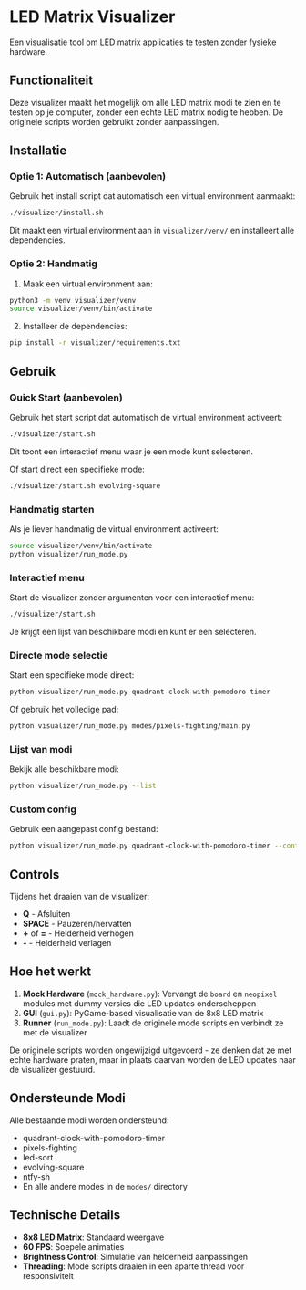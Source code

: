 # LED Matrix Visualizer

Een visualisatie tool om LED matrix applicaties te testen zonder fysieke hardware.

## Functionaliteit

Deze visualizer maakt het mogelijk om alle LED matrix modi te zien en te testen op je computer, zonder een echte LED matrix nodig te hebben. De originele scripts worden gebruikt zonder aanpassingen.

## Installatie

### Optie 1: Automatisch (aanbevolen)

Gebruik het install script dat automatisch een virtual environment aanmaakt:

```bash
./visualizer/install.sh
```

Dit maakt een virtual environment aan in `visualizer/venv/` en installeert alle dependencies.

### Optie 2: Handmatig

1. Maak een virtual environment aan:

```bash
python3 -m venv visualizer/venv
source visualizer/venv/bin/activate
```

2. Installeer de dependencies:

```bash
pip install -r visualizer/requirements.txt
```

## Gebruik

### Quick Start (aanbevolen)

Gebruik het start script dat automatisch de virtual environment activeert:

```bash
./visualizer/start.sh
```

Dit toont een interactief menu waar je een mode kunt selecteren.

Of start direct een specifieke mode:

```bash
./visualizer/start.sh evolving-square
```

### Handmatig starten

Als je liever handmatig de virtual environment activeert:

```bash
source visualizer/venv/bin/activate
python visualizer/run_mode.py
```

### Interactief menu

Start de visualizer zonder argumenten voor een interactief menu:

```bash
./visualizer/start.sh
```

Je krijgt een lijst van beschikbare modi en kunt er een selecteren.

### Directe mode selectie

Start een specifieke mode direct:

```bash
python visualizer/run_mode.py quadrant-clock-with-pomodoro-timer
```

Of gebruik het volledige pad:

```bash
python visualizer/run_mode.py modes/pixels-fighting/main.py
```

### Lijst van modi

Bekijk alle beschikbare modi:

```bash
python visualizer/run_mode.py --list
```

### Custom config

Gebruik een aangepast config bestand:

```bash
python visualizer/run_mode.py quadrant-clock-with-pomodoro-timer --config my-config.json
```

## Controls

Tijdens het draaien van de visualizer:

- **Q** - Afsluiten
- **SPACE** - Pauzeren/hervatten
- **+** of **=** - Helderheid verhogen
- **-** - Helderheid verlagen

## Hoe het werkt

1. **Mock Hardware** (`mock_hardware.py`): Vervangt de `board` en `neopixel` modules met dummy versies die LED updates onderscheppen
2. **GUI** (`gui.py`): PyGame-based visualisatie van de 8x8 LED matrix
3. **Runner** (`run_mode.py`): Laadt de originele mode scripts en verbindt ze met de visualizer

De originele scripts worden ongewijzigd uitgevoerd - ze denken dat ze met echte hardware praten, maar in plaats daarvan worden de LED updates naar de visualizer gestuurd.

## Ondersteunde Modi

Alle bestaande modi worden ondersteund:

- quadrant-clock-with-pomodoro-timer
- pixels-fighting
- led-sort
- evolving-square
- ntfy-sh
- En alle andere modes in de `modes/` directory

## Technische Details

- **8x8 LED Matrix**: Standaard weergave
- **60 FPS**: Soepele animaties
- **Brightness Control**: Simulatie van helderheid aanpassingen
- **Threading**: Mode scripts draaien in een aparte thread voor responsiviteit
